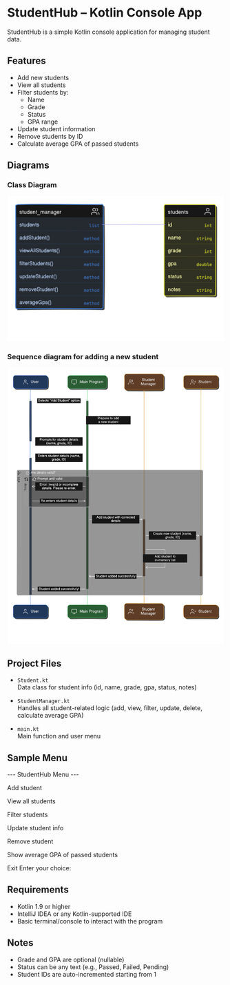 # StudentHub – Kotlin Console App

StudentHub is a simple Kotlin console application for managing student data.

## Features

- Add new students
- View all students
- Filter students by:
  - Name
  - Grade
  - Status
  - GPA range
- Update student information
- Remove students by ID
- Calculate average GPA of passed students

## Diagrams

### Class Diagram

![Class Diagram](diagrams/class_diagram.png)

### Sequence diagram for adding a new student

![Sequence Diagram](diagrams/sequence_diagram.png)

## Project Files

- `Student.kt`  
  Data class for student info (id, name, grade, gpa, status, notes)

- `StudentManager.kt`  
  Handles all student-related logic (add, view, filter, update, delete, calculate average GPA)

- `main.kt`  
  Main function and user menu

## Sample Menu

--- StudentHub Menu ---

Add student

View all students

Filter students

Update student info

Remove student

Show average GPA of passed students

Exit
Enter your choice:

## Requirements

- Kotlin 1.9 or higher
- IntelliJ IDEA or any Kotlin-supported IDE
- Basic terminal/console to interact with the program

## Notes

- Grade and GPA are optional (nullable)
- Status can be any text (e.g., Passed, Failed, Pending)
- Student IDs are auto-incremented starting from 1
